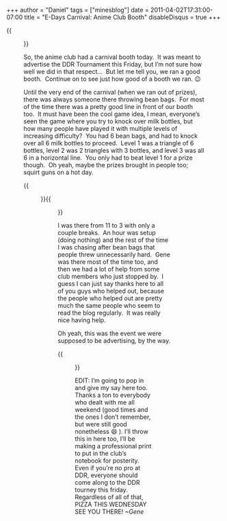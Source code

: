 +++
author = "Daniel"
tags = ["minesblog"]
date = 2011-04-02T17:31:00-07:00
title = "E-Days Carnival: Anime Club Booth"
disableDisqus = true
+++

{{<figure src="http://minesblog.com/anime/files/2011/04/DSC00933-1024x768.jpg" link="http://minesblog.com/anime/files/2011/04/DSC00933.jpg" width="640" height="480">}}

So, the anime club had a carnival booth today.  It was meant to advertise the DDR Tournament this Friday, but I’m not sure how well we did in that respect…  But let me tell you, we ran a good booth.  Continue on to see just how good of a booth we ran. 😉

<!--more-->

Until the very end of the carnival (when we ran out of prizes), there was always someone there throwing bean bags.  For most of the time there was a pretty good line in front of our booth too.  It must have been the cool game idea, I mean, everyone’s seen the game where you try to knock over milk bottles, but how many people have played it with multiple levels of increasing difficulty?  You had 6 bean bags, and had to knock over all 6 milk bottles to proceed.  Level 1 was a triangle of 6 bottles, level 2 was 2 triangles with 3 bottles, and level 3 was all 6 in a horizontal line.  You only had to beat level 1 for a prize though.  Oh yeah, maybe the prizes brought in people too; squirt guns on a hot day.

{{<figure src="http://minesblog.com/anime/files/2011/04/2011-04-02_13-52-42_902-e1301786427723-168x300.jpg" link="http://minesblog.com/anime/files/2011/04/2011-04-02_13-52-42_902.jpg" caption="We had a crowd like that gathered for a while" width="168" height="300">}}{{<figure src="http://minesblog.com/anime/files/2011/04/2011-04-02_14-22-42_501-300x168.jpg" link="http://minesblog.com/anime/files/2011/04/2011-04-02_14-22-42_501.jpg" caption="This was near the end of the day" width="300" height="168">}}

I was there from 11 to 3 with only a couple breaks.  An hour was setup (doing nothing) and the rest of the time I was chasing after bean bags that people threw unnecessarily hard.  Gene was there most of the time too, and then we had a lot of help from some club members who just stopped by.  I guess I can just say thanks here to all of you guys who helped out, because the people who helped out are pretty much the same people who seem to read the blog regularly.  It was really nice having help.

Oh yeah, this was the event we were supposed to be advertising, by the way.

{{<figure src="http://minesblog.com/anime/files/2011/04/DDR-copy-231x300.jpg" link="http://minesblog.com/anime/files/2011/04/DDR-copy.jpg" width="231" height="300">}}

EDIT: I’m going to pop in and give my say here too. Thanks a ton to everybody who dealt with me all weekend (good times and the ones I don’t remember, but were still good nonetheless 😄 ). I’ll throw this in here too, I’ll be making a professional print to put in the club’s notebook for posterity. Even if you’re no pro at DDR, everyone should come along to the DDR tourney this friday. Regardless of all of that, PIZZA THIS WEDNESDAY SEE YOU THERE! _~Gene_
